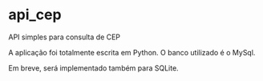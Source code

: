 # api_cep
API simples para consulta de CEP

A aplicação foi totalmente escrita em Python. O banco utilizado é o MySql.

Em breve, será implementado também para SQLite.
